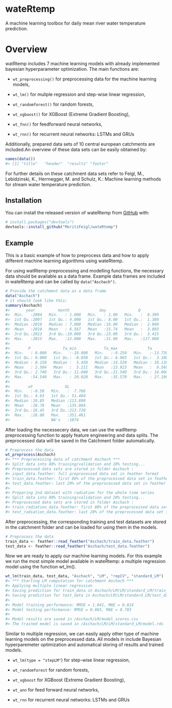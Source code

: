 
<!-- README.md is generated from README.Rmd. Please edit that file -->

# wateRtemp

<!-- badges: start -->

<!-- badges: end -->

A machine learning toolbox for daily mean river water temperature
prediction.

# Overview

watRtemp includes 7 machine learning models with already implemented
bayesian hyperparameter optimization. The main functions are:

  - `wt_preprocessing()` for preprocessing data for the machine learning
    models,

  - `wt_lm()` for muliple regression and step-wise linear regression,

  - `wt_randomforest()` for random forests,

  - `wt_xgboost()` for XGBoost (Extreme Gradient Boosting),

  - `wt_fnn()` for feedforward neural networks,

  - `wt_rnn()` for recurrent neural networks: LSTMs and GRUs

Additionally, prepared data sets of 10 central european catchments are
included.An overview of these data sets can be easily obtained by:

``` r
names(data())
#> [1] "title"   "header"  "results" "footer"
```

For further details on these catchment data sets refer to Feigl, M.,
Lebidzinski, K., Herrnegger, M. and Schulz, K.: Machine learning methods
for stream water temperature prediction.

## Installation

You can install the released version of wateRtemp from
[GitHub](https://github.com/) with:

``` r
# install.packages("devtools")
devtools::install_github("MoritzFeigl/wateRtemp")
```

## Example

This is a basic example of how to preprocess data and how to apply
different machine learning algorithms using wateRtemp.

For using watRtemp preprocessing and modelling functions, the necessary
data should be available as a data frame. Example data frames are
included in wateRtemp and can be called by `data("Aschach")`.

``` r
# Provide the catchment data as a data frame
data("Aschach")
# it should look like this:
summary(Aschach)
#>       year          month             day              Q          
#>  Min.   :2004   Min.   : 1.000   Min.   : 1.00   Min.   :  0.399  
#>  1st Qu.:2007   1st Qu.: 4.000   1st Qu.: 8.00   1st Qu.:  1.380  
#>  Median :2010   Median : 7.000   Median :16.00   Median :  2.040  
#>  Mean   :2010   Mean   : 6.567   Mean   :15.74   Mean   :  3.803  
#>  3rd Qu.:2013   3rd Qu.:10.000   3rd Qu.:23.00   3rd Qu.:  3.415  
#>  Max.   :2015   Max.   :12.000   Max.   :31.00   Max.   :127.000  
#>                                                                   
#>        P              Ta_min            Ta_max             Ta         
#>  Min.   : 0.000   Min.   :-19.800   Min.   :-9.250   Min.   :-13.730  
#>  1st Qu.: 0.000   1st Qu.: -0.050   1st Qu.: 6.065   1st Qu.:  3.100  
#>  Median : 0.150   Median :  5.450   Median :14.520   Median : 10.130  
#>  Mean   : 2.504   Mean   :  5.211   Mean   :13.923   Mean   :  9.569  
#>  3rd Qu.: 2.740   3rd Qu.: 11.040   3rd Qu.:21.540   3rd Qu.: 16.080  
#>  Max.   :54.540   Max.   : 20.020   Max.   :35.570   Max.   : 27.190  
#>                                                                       
#>        wt              GL         
#>  Min.   :-0.50   Min.   :  7.766  
#>  1st Qu.: 4.63   1st Qu.: 51.404  
#>  Median :10.85   Median :113.890  
#>  Mean   :10.78   Mean   :135.984  
#>  3rd Qu.:16.45   3rd Qu.:213.720  
#>  Max.   :26.08   Max.   :351.461  
#>                  NA's   :1074
```

After loading the necessecery data, we can use the watRtemp
preprocessing function to apply feature engineering and data splits. The
preprocessed data will be saved in the Catchment folder automatically.

``` r
# Preprocess the data
wt_preprocess(Aschach)
#> *** Preprocessing data of catchment Aschach ***
#> Split data into 80% training/validation and 20% testing...
#> Preprocessed data sets are stored in folder Aschach :
#> input_data.feather: full preprocessed data set in feather format
#> train_data.feather: first 80% of the preprocessed data set in feather format
#> test_data.feather: last 20% of the preprocessed data set in feather format
#> 
#> Preparing 2nd dataset with radiation for the whole time series
#> Split data into 80% training/validation and 20% testing...
#> Preprocessed data sets are stored in folder Aschach :
#> train_radiation_data.feather: first 80% of the preprocessed data set in feather format
#> test_radiation_data.feather: last 20% of the preprocessed data set in feather format
```

After preprocessing, the corresponding training and test datasets are
stored in the catchment folder and can be loaded for using them in the
models.

``` r
# Preprocess the data
train_data <- feather::read_feather("Aschach/train_data.feather")
test_data <- feather::read_feather("Aschach/test_data.feather")
```

Now we are ready to apply our machine learning models. For this example
we run the most simple model available in wateRtemp: a multiple
regression model using the function wt\_lm().

``` r
wt_lm(train_data, test_data, "Aschach", "LM", "repCV", "standard_LM")
#> *** Starting LM computation for catchment Aschach ***
#> Applying multiple linear regression
#> Saving prediction for train_data in Aschach/LM/LM/standard_LM/train_data_prediction.csv 
#> Saving prediction for test_data in Aschach/LM/LM/standard_LM/test_data_prediction.csv 
#> 
#> Model training performance: RMSE = 1.041, MAE = 0.814
#> Model testing performance: RMSE = 0.865, MAE = 0.703 
#> 
#> Model results are saved in /Aschach/LM/model_scores.csv
#> The trained model is saved in /Aschach/LM/LM/standard_LM/model.rds
```

Similar to multiple regression, we can easily apply other type of
machine learning models on the preprocessed data. All models in include
Bayesian hyperparemeter optimization and automatical storing of results
and trained models.

  - `wt_lm(type = "stepLM"`) for step-wise linear regression,

  - `wt_randomforest` for random forests,

  - `wt_xgboost` for XGBoost (Extreme Gradient Boosting),

  - `wt_ann` for feed forward neural networks,

  - `wt_rnn` for recurrent neural networks: LSTMs and GRUs
